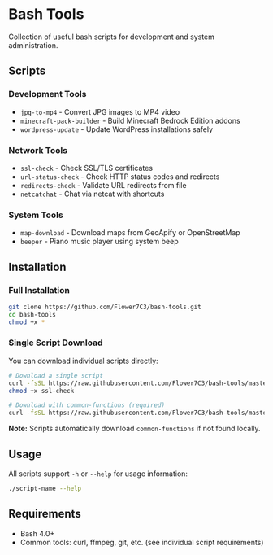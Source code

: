 # Bash Tools

Collection of useful bash scripts for development and system administration.

## Scripts

### Development Tools
- `jpg-to-mp4` - Convert JPG images to MP4 video
- `minecraft-pack-builder` - Build Minecraft Bedrock Edition addons
- `wordpress-update` - Update WordPress installations safely

### Network Tools
- `ssl-check` - Check SSL/TLS certificates
- `url-status-check` - Check HTTP status codes and redirects
- `redirects-check` - Validate URL redirects from file
- `netcatchat` - Chat via netcat with shortcuts

### System Tools
- `map-download` - Download maps from GeoApify or OpenStreetMap
- `beeper` - Piano music player using system beep

## Installation

### Full Installation
```bash
git clone https://github.com/Flower7C3/bash-tools.git
cd bash-tools
chmod +x *
```

### Single Script Download
You can download individual scripts directly:

```bash
# Download a single script
curl -fsSL https://raw.githubusercontent.com/Flower7C3/bash-tools/master/ssl-check -o ssl-check
chmod +x ssl-check

# Download with common-functions (required)
curl -fsSL https://raw.githubusercontent.com/Flower7C3/bash-tools/master/common-functions -o common-functions
```

**Note:** Scripts automatically download `common-functions` if not found locally.

## Usage

All scripts support `-h` or `--help` for usage information:

```bash
./script-name --help
```

## Requirements

- Bash 4.0+
- Common tools: curl, ffmpeg, git, etc. (see individual script requirements)